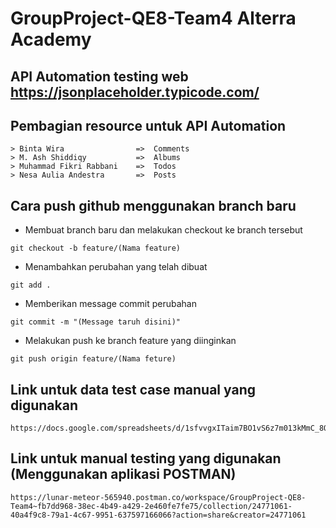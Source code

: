 # GroupProject-QE8-Team4 Alterra Academy

## API Automation testing web https://jsonplaceholder.typicode.com/ 

## Pembagian resource untuk API Automation
    > Binta Wira                =>  Comments
    > M. Ash Shiddiqy           =>  Albums
    > Muhammad Fikri Rabbani    =>  Todos
    > Nesa Aulia Andestra       =>  Posts

## Cara push github menggunakan branch baru
- Membuat branch baru dan melakukan checkout ke branch tersebut
```
git checkout -b feature/(Nama feature)
```

- Menambahkan perubahan yang telah dibuat
```
git add .
```

- Memberikan message commit perubahan
```
git commit -m "(Message taruh disini)"
```

- Melakukan push ke branch feature yang diinginkan
```
git push origin feature/(Nama feture)
```

## Link untuk data test case manual yang digunakan
```
https://docs.google.com/spreadsheets/d/1sfvvgxITaim7BO1vS6z7m013kMmC_8Qv81PNvZLhYqk/edit#gid=449379161
```

## Link untuk manual testing yang digunakan (Menggunakan aplikasi POSTMAN)
```
https://lunar-meteor-565940.postman.co/workspace/GroupProject-QE8-Team4~fb7dd968-38ec-4b49-a429-2e460fe7fe75/collection/24771061-40a4f9c8-79a1-4c67-9951-637597166066?action=share&creator=24771061
```
